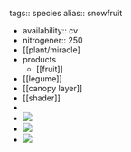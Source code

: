 tags:: species
alias:: snowfruit

- availability:: cv
- nitrogener:: 250
- [[plant/miracle]
- products
	- [[fruit]]
- [[legume]]
- [[canopy layer]]
- [[shader]]
-
- ![](https://peach-geographical-bat-397.mypinata.cloud/ipfs/QmWydt72tNvQizZmCb7ZCvtut6didjT5uqSxvmXbBUxs5P)
- ![](https://peach-geographical-bat-397.mypinata.cloud/ipfs/QmNSBkfGTpPK5pXFFD9C2iapHtsRkpZZ86cB2c74oPvV5M)
- ![](https://peach-geographical-bat-397.mypinata.cloud/ipfs/QmR84KRKJ5hawM7dbqqGwvkauwNgh4Wn9y1s9Ghfy6pE38)
